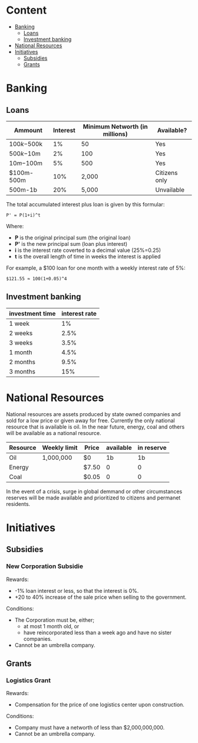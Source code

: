 # Content
- [Banking](https://github.com/Creeper0004/Guide-to-Creeper-Republic/blob/master/Initiatives.md#banking)
  - [Loans](https://github.com/Creeper0004/Guide-to-Creeper-Republic/blob/master/Initiatives.md#loans)
  - [Investment banking](https://github.com/Creeper0004/Guide-to-Creeper-Republic/blob/master/Initiatives.md#investment-banking)
- [National Resources](https://github.com/Creeper0004/Guide-to-Creeper-Republic/blob/master/Initiatives.md#national-resources)
- [Initiatives](https://github.com/Creeper0004/Guide-to-Creeper-Republic/blob/master/Initiatives.md#initiatives)
  - [Subsidies](https://github.com/Creeper0004/Guide-to-Creeper-Republic/blob/master/Initiatives.md#subsidies)
  - [Grants](https://github.com/Creeper0004/Guide-to-Creeper-Republic/blob/master/Initiatives.md#grants)

# Banking
## Loans

  Ammount | Interest | Minimum Networth (in millions) | Available?
  ------- | -------- | ------------------------------ | ----------
  $100k-$500k | 1% | 50 | Yes
  $500k-$10m | 2% | 100 | Yes 
  $10m-$100m | 5% | 500 | Yes
  $100m-500m | 10% | 2,000 | Citizens only
  500m-1b| 20% | 5,000 | Unvailable
  
  The total accumulated interest plus loan is given by this formular:
  ```
  P' = P(1+i)^t
  ```
  Where:
  - **P** is the original principal sum (the original loan)
  - **P'** is the new principal sum (loan plus interest)
  - **i** is the interest rate coverted to a decimal value (25%=0.25)
  - **t** is the overall length of time in weeks the interest is applied

  For example, a $100 loan for one month with a weekly interest rate of 5%:
  ```
  $121.55 ≈ 100(1+0.05)^4
  ```

## Investment banking

investment time | interest rate
--------------- | -------------
1 week | 1%
2 weeks | 2.5%
3 weeks | 3.5%
1 month | 4.5%
2 months | 9.5%
3 months | 15%
  
# National Resources
National resources are assets produced by state owned companies and sold for a low price or given away for free. Currently the only national resource that is available is oil. In the near future, energy, coal and others will be available as a national resource.

Resource | Weekly limit | Price | available | in reserve
-------- | ------------ | ----- | --------- | ----------
Oil | 1,000,000 | $0 | 1b | 1b
Energy |  | $7.50 | 0 | 0
Coal |  | $0.05 | 0 | 0 | 0

In the event of a crisis, surge in global demmand or other circumstances reserves will be made available and prioritized to citizens and permanet residents.

# Initiatives
## Subsidies

### New Corporation Subsidie
  Rewards:
  - -1% loan interest or less, so that the interest is 0%. 
  - +20 to 40% increase of the sale price when selling to the government.

  Conditions:
  - The Corporation must be, either;
    - at most 1 month old, or
    - have reincorporated less than a week ago and have no sister companies.
  - Cannot be an umbrella company.

## Grants

### Logistics Grant
  Rewards:
  - Compensation for the price of one logistics center upon construction.

  Conditions:
  - Company must have a networth of less than $2,000,000,000.
  - Cannot be an umbrella company.
